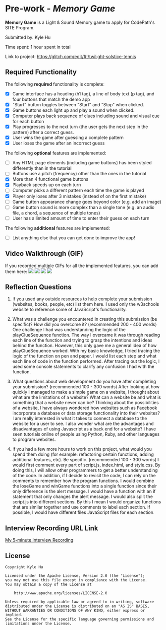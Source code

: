# Pre-work - *Memory Game*

**Memory Game** is a Light & Sound Memory game to apply for CodePath's SITE Program. 

Submitted by: Kyle Hu

Time spent: 1 hour spent in total

Link to project: https://glitch.com/edit/#!/twilight-solstice-tennis

## Required Functionality

The following **required** functionality is complete:

* [x] Game interface has a heading (h1 tag), a line of body text (p tag), and four buttons that match the demo app
* [x] "Start" button toggles between "Start" and "Stop" when clicked. 
* [x] Game buttons each light up and play a sound when clicked. 
* [x] Computer plays back sequence of clues including sound and visual cue for each button
* [x] Play progresses to the next turn (the user gets the next step in the pattern) after a correct guess. 
* [x] User wins the game after guessing a complete pattern
* [x] User loses the game after an incorrect guess

The following **optional** features are implemented:

* [ ] Any HTML page elements (including game buttons) has been styled differently than in the tutorial
* [ ] Buttons use a pitch (frequency) other than the ones in the tutorial
* [x] More than 4 functional game buttons
* [x] Playback speeds up on each turn
* [ ] Computer picks a different pattern each time the game is played
* [x] Player only loses after 3 mistakes (instead of on the first mistake)
* [ ] Game button appearance change goes beyond color (e.g. add an image)
* [ ] Game button sound is more complex than a single tone (e.g. an audio file, a chord, a sequence of multiple tones)
* [ ] User has a limited amount of time to enter their guess on each turn

The following **additional** features are implemented:

- [ ] List anything else that you can get done to improve the app!

## Video Walkthrough (GIF)

If you recorded multiple GIFs for all the implemented features, you can add them here:
<img src = 'http://g.recordit.co/3ntJnrXQpQ.gif'>
<img src = 'http://g.recordit.co/86QiiVvyDf.gif'>
<img src = 'http://g.recordit.co/sXIbYh47cT.gif'>
<img src = 'http://g.recordit.co/q3obi8Akbz.gif'>

## Reflection Questions
1. If you used any outside resources to help complete your submission (websites, books, people, etc) list them here. 
I used only the w3schools website to reference some of JavaScript's functionality.

2. What was a challenge you encountered in creating this submission (be specific)? How did you overcome it? (recommended 200 - 400 words) 
One challenge I had was understanding the logic of the playClueSequence function. The way I overcame it was through reading each line of the function and trying to grasp the intentions and ideas behind the function. However, this only gave me a general idea of how playClueSequence worked. With my basic knowledge, I tried tracing the logic of the function on pen and paper. I would list each step and what each line of code in the function performed. After tracing out the logic, I used some console statements to clarify any confusion I had with the function.

3. What questions about web development do you have after completing your submission? (recommended 100 - 300 words) 
After looking at how quickly I managed to make a simple game on a website, I thought about what are the limitations of a website? What can a website be and what is something that a website never can be? Thinking about the possibilities of a website, I have always wondered how websites such as Facebook incorporate a database or data storage functionality into their websites? I am really interested in what it takes to connect a database to the website for a user to see. I also wonder what are the advantages and disadvantages of using Javascript as a back end for a website? I have seen tutorials online of people using Python, Ruby, and other languages to program websites.


4. If you had a few more hours to work on this project, what would you spend them doing (for example: refactoring certain functions, adding additional features, etc). Be specific. (recommended 100 - 300 words) 
I would first comment every part of script.js, index.html, and style.css. By doing this, I will allow other programmers to get a better understanding of the code. In addition, if I decide to revisit the code, I can rely on the comments to remember how the program functions. I would combine the loseGame and winGame functions into a single function since their only difference is the alert message. I would have a function with an if statement that only changes the alert message. I would also split the script.js into different sections. By this I mean I would organize functions that are similar together and use comments to label each section. If possible, I would have different files JavaScript files for each section.



## Interview Recording URL Link

[My 5-minute Interview Recording](your-link-here)


## License

    Copyright Kyle Hu

    Licensed under the Apache License, Version 2.0 (the "License");
    you may not use this file except in compliance with the License.
    You may obtain a copy of the License at

        http://www.apache.org/licenses/LICENSE-2.0

    Unless required by applicable law or agreed to in writing, software
    distributed under the License is distributed on an "AS IS" BASIS,
    WITHOUT WARRANTIES OR CONDITIONS OF ANY KIND, either express or implied.
    See the License for the specific language governing permissions and
    limitations under the License.
